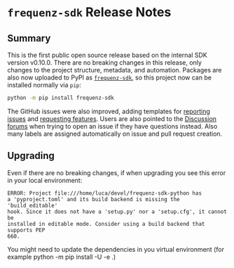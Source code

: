 # `frequenz-sdk` Release Notes

## Summary

This is the first public open source release based on the internal SDK version v0.10.0. There are no breaking changes in this release, only changes to the project structure, metadata, and automation. Packages are also now uploaded to PyPI as [`frequenz-sdk`](https://pypi.org/project/frequenz-sdk/), so this project now can be installed normally via `pip`:

```sh
python -m pip install frequenz-sdk
```

The GitHub issues were also improved, adding templates for [reporting issues](https://github.com/frequenz-floss/frequenz-sdk-python/issues/new?assignees=&labels=priority%3A%E2%9D%93%2C+type%3Abug&template=bug.yml) and [requesting features](https://github.com/frequenz-floss/frequenz-sdk-python/issues/new?assignees=&labels=part%3A%E2%9D%93%2C+priority%3A%E2%9D%93%2C+type%3Aenhancement&template=feature.yml). Users are also pointed to the [Discussion forums](https://github.com/frequenz-floss/frequenz-sdk-python/issues/new/choose) when trying to open an issue if they have questions instead. Also many labels are assigned automatically on issue and pull request creation.

## Upgrading

Even if there are no breaking changes, if when upgrading you see this error in
your local environment:

    ERROR: Project file:///home/luca/devel/frequenz-sdk-python has
    a 'pyproject.toml' and its build backend is missing the 'build_editable'
    hook. Since it does not have a 'setup.py' nor a 'setup.cfg', it cannot be
    installed in editable mode. Consider using a build backend that supports PEP
    660.

You might need to update the dependencies in you virtual environment (for
example python -m pip install -U -e .)
